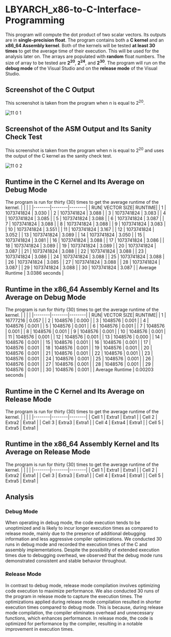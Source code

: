 # LBYARCH_x86-to-C-Interface-Programming
This program will compute the dot product of two scalar vectors. Its outputs are in **single-precision float**. The program contains both a **C kernel** and an **x86_64 Assembly kernel**. Both of the kernels will be tested **at least 30 times** to get the average time of their execution. This will be used for the analysis later on. The arrays are populated with **random** float numbers. The size of array to be tested are **2<sup>20</sup>**, **2<sup>24</sup>**, and **2<sup>30</sup>**. The program will run on the **debug mode** of the Visual Studio and on the **release mode** of the Visual Studio.
## Screenshot of the C Output
This screenshot is taken from the program when n is equal to 2<sup>20</sup>.

![11 0 1](https://github.com/jasgayamo/LBYARCH_x86-to-C-Interface-Programming/assets/134362960/a8a5803d-5ac5-4249-bdc3-9877a51a9feb)

## Screenshot of the ASM Output and Its Sanity Check Test
This screenshot is taken from the program when n is equal to 2<sup>20</sup> and uses the output of the C kernel as the sanity check test.

![11 0 2](https://github.com/jasgayamo/LBYARCH_x86-to-C-Interface-Programming/assets/134362960/036a867d-f14d-4d44-a00f-8f08fff2e7a2)

## Runtime in the C Kernel and Its Average on Debug Mode
The program is run for thirty (30) times to get the average runtime of the kernel.
|        |        |        |
|--------|--------|--------|
| RUN| VECTOR SIZE| RUNTIME|
| 1  | 1073741824 | 3.030  |
| 2  | 1073741824 | 3.088  |
| 3  | 1073741824 | 3.083  |
| 4  | 1073741824 | 3.085  |
| 5  | 1073741824 | 3.088  |
| 6  | 1073741824 | 3.087  |
| 7  | 1073741824 | 3.088  |
| 8  | 1073741824 | 3.088  |
| 9  | 1073741824 | 3.083  |
| 10 | 1073741824 | 3.551  |
| 11 | 1073741824 | 3.167  |
| 12 | 1073741824 | 3.052  |
| 13 | 1073741824 | 3.089  |
| 14 | 1073741824 | 3.050  |
| 15 | 1073741824 | 3.081  |
| 16 | 1073741824 | 3.088  |
| 17 | 1073741824 | 3.086  |
| 18 | 1073741824 | 3.089  |
| 19 | 1073741824 | 3.089  |
| 20 | 1073741824 | 3.087  |
| 21 | 1073741824 | 3.088  |
| 22 | 1073741824 | 3.088  |
| 23 | 1073741824 | 3.086  |
| 24 | 1073741824 | 3.088  |
| 25 | 1073741824 | 3.088  |
| 26 | 1073741824 | 3.085  |
| 27 | 1073741824 | 3.088  |
| 28 | 1073741824 | 3.087  |
| 29 | 1073741824 | 3.088  |
| 30 | 1073741824 | 3.087  |
| Average Runtime | 3.0386 seconds | 


## Runtime in the x86_64 Assembly Kernel and Its Average on Debug Mode
The program is run for thirty (30) times to get the average runtime of the kernel.
|        |        |        |
|--------|--------|--------|
| RUN| VECTOR SIZE| RUNTIME|
| 1  | 16777216   | 0.057  |
| 2  | 1048576    | 0.000  |
| 3  | 1048576    | 0.001  |
| 4  | 1048576    | 0.001  |
| 5  | 1048576    | 0.001  |
| 6  | 1048576    | 0.001  |
| 7  | 1048576    | 0.001  |
| 8  | 1048576    | 0.001  |
| 9  | 1048576    | 0.001  |
| 10 | 1048576    | 0.001  |
| 11 | 1048576    | 0.001  |
| 12 | 1048576    | 0.001  |
| 13 | 1048576    | 0.000  |
| 14 | 1048576    | 0.001  |
| 15 | 1048576    | 0.001  |
| 16 | 1048576    | 0.001  |
| 17 | 1048576    | 0.001  |
| 18 | 1048576    | 0.001  |
| 19 | 1048576    | 0.001  |
| 20 | 1048576    | 0.001  |
| 21 | 1048576    | 0.001  |
| 22 | 1048576    | 0.001  |
| 23 | 1048576    | 0.001  |
| 24 | 1048576    | 0.001  |
| 25 | 1048576    | 0.001  |
| 26 | 1048576    | 0.001  |
| 27 | 1048576    | 0.001  |
| 28 | 1048576    | 0.001  |
| 29 | 1048576    | 0.001  |
| 30 | 1048576    | 0.001  |
| Average Runtime | 0.00203  seconds | 

## Runtime in the C Kernel and Its Average on Release Mode
The program is run for thirty (30) times to get the average runtime of the kernel.
|        |        |        |
|--------|--------|--------|
| Cell 1 | Extra1 | Extra1 |
| Cell 2 | Extra2 | Extra1 |
| Cell 3 | Extra3 | Extra1 |
| Cell 4 | Extra4 | Extra1 |
| Cell 5 | Extra5 | Extra1 |

## Runtime in the x86_64 Assembly Kernel and Its Average on Release Mode
The program is run for thirty (30) times to get the average runtime of the kernel.
|        |        |        |
|--------|--------|--------|
| Cell 1 | Extra1 | Extra1 |
| Cell 2 | Extra2 | Extra1 |
| Cell 3 | Extra3 | Extra1 |
| Cell 4 | Extra4 | Extra1 |
| Cell 5 | Extra5 | Extra1 |

## Analysis
### Debug Mode
When operating in debug mode, the code execution tends to be unoptimized and is likely
to incur longer execution times as compared to release mode, mainly due to the presence of
additional debugging information and less aggressive compiler optimizations. We conducted 30
runs in debug mode and recorded the execution times of the C and assembly implementations.
Despite the possibility of extended execution times due to debugging overhead, we observed
that the debug mode runs demonstrated consistent and stable behavior throughout.
### Release Mode
In contrast to debug mode, release mode compilation involves optimizing code execution
to maximize performance. We also conducted 30 runs of the program in release mode to
capture the execution times. The optimizations applied during release mode compilation
resulted in shorter execution times compared to debug mode. This is because, during release
mode compilation, the compiler eliminates overhead and unnecessary functions, which
enhances performance. In release mode, the code is optimized for performance by the compiler,
resulting in a notable improvement in execution times.
